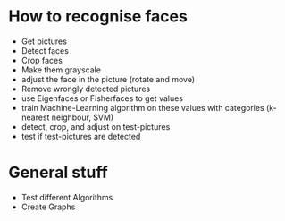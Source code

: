 # How to recognise faces
* Get pictures
* Detect faces
* Crop faces
* Make them grayscale
* adjust the face in the picture (rotate and move)
* Remove wrongly detected pictures
* use Eigenfaces or Fisherfaces to get values
* train Machine-Learning algorithm on these values with categories (k-nearest neighbour, SVM)
* detect, crop, and adjust on test-pictures
* test if test-pictures are detected
 
# General stuff
* Test different Algorithms
* Create Graphs